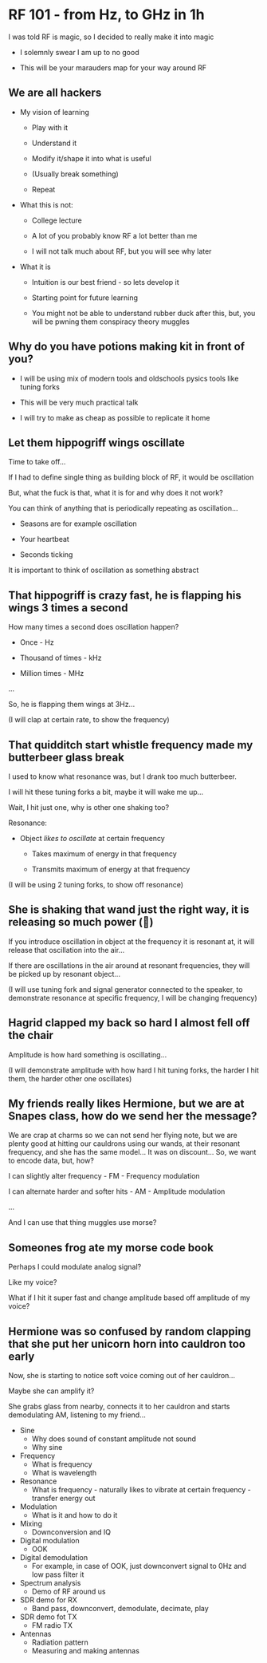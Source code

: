 # RF 101 - from Hz, to GHz in 1h

I was told RF is magic, so I decided to really make it into magic

 * I solemnly swear I am up to no good
 
 * This will be your marauders map for your way around RF

## We are all hackers

 * My vision of learning

    * Play with it

    * Understand it

    * Modify it/shape it into what is useful

    * (Usually break something)

    * Repeat

 * What this is not:

    * College lecture

    * A lot of you probably know RF a lot better than me

    * I will not talk much about RF, but you will see why later

 * What it is

    * Intuition is our best friend - so lets develop it

    * Starting point for future learning

    * You might not be able to understand rubber duck after this, but, you will be pwning them conspiracy theory muggles

## Why do you have potions making kit in front of you?

 * I will be using mix of modern tools and oldschools pysics tools like tuning forks

 * This will be very much practical talk

 * I will try to make as cheap as possible to replicate it home

## Let them hippogriff wings oscillate

Time to take off... 

If I had to define single thing as building block of RF, it would be oscillation

But, what the fuck is that, what it is for and why does it not work?

You can think of anything that is periodically repeating as oscillation...

 * Seasons are for example oscillation

 * Your heartbeat

 * Seconds ticking

It is important to think of oscillation as something abstract

## That hippogriff is crazy fast, he is flapping his wings 3 times a second

How many times a second does oscillation happen?

 * Once - Hz

 * Thousand of times - kHz

 * Million times - MHz

...

So, he is flapping them wings at 3Hz...

(I will clap at certain rate, to show the frequency)

## That quidditch start whistle frequency made my butterbeer glass break

I used to know what resonance was, but I drank too much butterbeer.

I will hit these tuning forks a bit, maybe it will wake me up... 

Wait, I hit just one, why is other one shaking too?

Resonance: 

 * Object *likes to oscillate* at certain frequency

    * Takes maximum of energy in that frequency

    * Transmits maximum of energy at that frequency

(I will be using 2 tuning forks, to show off resonance)

## She is shaking that wand just the right way, it is releasing so much power (👼)

If you introduce oscillation in object at the frequency it is resonant at, it will release that oscillation into the air... 

If there are oscillations in the air around at resonant frequencies, they will be picked up by resonant object...

(I will use tuning fork and signal generator connected to the speaker, to demonstrate resonance at specific frequency, I will be changing frequency)

## Hagrid clapped my back so hard I almost fell off the chair

Amplitude is how hard something is oscillating...

(I will demonstrate amplitude with how hard I hit tuning forks, the harder I hit them, the harder other one oscillates)

## My friends really likes Hermione, but we are at Snapes class, how do we send her the message?

We are crap at charms so we can not send her flying note, but we are plenty good at hitting our cauldrons using our wands, at their resonant frequency, and she has the same model... It was on discount... 
So, we want to encode data, but, how?

I can slightly alter frequency - FM - Frequency modulation

I can alternate harder and softer hits - AM - Amplitude modulation

...

And I can use that thing muggles use morse?

## Someones frog ate my morse code book

Perhaps I could modulate analog signal?

Like my voice?

What if I hit it super fast and change amplitude based off amplitude of my voice?

## Hermione was so confused by random clapping that she put her unicorn horn into cauldron too early

Now, she is starting to notice soft voice coming out of her cauldron... 

Maybe she can amplify it? 

She grabs glass from nearby, connects it to her cauldron and starts demodulating AM, listening to my friend... 

- Sine
    * Why does sound of constant amplitude not sound
    * Why sine
- Frequency
    * What is frequency
    * What is wavelength
- Resonance
    * What is frequency - naturally likes to vibrate at certain frequency - transfer energy out
- Modulation
    * What is it and how to do it
- Mixing
    * Downconversion and IQ
- Digital modulation
    * OOK
- Digital demodulation
    * For example, in case of OOK, just downconvert signal to 0Hz and low pass filter it
- Spectrum analysis
    * Demo of RF around us
- SDR demo for RX
    * Band pass, downconvert, demodulate, decimate, play
- SDR demo fot TX
    * FM radio TX
- Antennas
    * Radiation pattern
    * Measuring and making antennas
